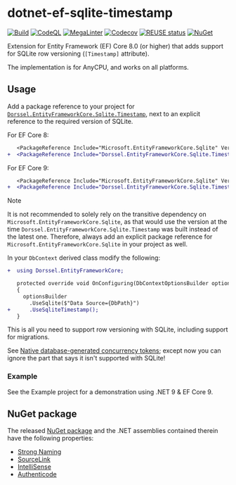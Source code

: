 <!--
SPDX-FileCopyrightText: 2024 Frans van Dorsselaer

SPDX-License-Identifier: MIT
-->

# dotnet-ef-sqlite-timestamp

[![Build](https://github.com/dorssel/dotnet-ef-sqlite-timestamp/actions/workflows/dotnet.yml/badge.svg?branch=main)](https://github.com/dorssel/dotnet-ef-sqlite-timestamp/actions?query=workflow%3ABuild+branch%3Amain)
[![CodeQL](https://github.com/dorssel/dotnet-ef-sqlite-timestamp/actions/workflows/codeql.yml/badge.svg?branch=main)](https://github.com/dorssel/dotnet-ef-sqlite-timestamp/actions?query=workflow%3ACodeQL+branch%3Amain)
[![MegaLinter](https://github.com/dorssel/dotnet-ef-sqlite-timestamp/actions/workflows/lint.yml/badge.svg?branch=main)](https://github.com/dorssel/dotnet-ef-sqlite-timestamp/actions?query=workflow%3ALint+branch%3Amain)
[![Codecov](https://codecov.io/gh/dorssel/dotnet-ef-sqlite-timestamp/branch/main/graph/badge.svg?token=zsbTiXoisQ)](https://codecov.io/gh/dorssel/dotnet-ef-sqlite-timestamp)
[![REUSE status](https://api.reuse.software/badge/github.com/dorssel/dotnet-ef-sqlite-timestamp)](https://api.reuse.software/info/github.com/dorssel/dotnet-ef-sqlite-timestamp)
[![NuGet](https://img.shields.io/nuget/v/Dorssel.EntityFrameworkCore.Sqlite.Timestamp?logo=nuget)](https://www.nuget.org/packages/Dorssel.EntityFrameworkCore.Sqlite.Timestamp)

Extension for Entity Framework (EF) Core 8.0 (or higher) that adds support for SQLite row versioning (`[Timestamp]` attribute).

The implementation is for AnyCPU, and works on all platforms.

## Usage

Add a package reference to your project for
[`Dorssel.EntityFrameworkCore.Sqlite.Timestamp`](https://www.nuget.org/packages/Dorssel.EntityFrameworkCore.Sqlite.Timestamp),
next to an explicit reference to the required version of SQLite.

For EF Core 8:

```diff
   <PackageReference Include="Microsoft.EntityFrameworkCore.Sqlite" Version="8.*" />
+  <PackageReference Include="Dorssel.EntityFrameworkCore.Sqlite.Timestamp" Version="*" />
```

For EF Core 9:

```diff
   <PackageReference Include="Microsoft.EntityFrameworkCore.Sqlite" Version="9.*" />
+  <PackageReference Include="Dorssel.EntityFrameworkCore.Sqlite.Timestamp" Version="*" />
```

> [!NOTE]
> It is not recommended to solely rely on the transitive dependency on `Microsoft.EntityFrameworkCore.Sqlite`,
> as that would use the version at the time `Dorssel.EntityFrameworkCore.Sqlite.Timestamp` was built
> instead of the latest one. Therefore, always add an explicit package reference for `Microsoft.EntityFrameworkCore.Sqlite`
> in your project as well.

In your `DbContext` derived class modify the following:

```diff
+  using Dorssel.EntityFrameworkCore;

   protected override void OnConfiguring(DbContextOptionsBuilder optionsBuilder)
   {
     optionsBuilder
       .UseSqlite($"Data Source={DbPath}")
+      .UseSqliteTimestamp();
   }
```

This is all you need to support row versioning with SQLite, including support for migrations.

See [Native database-generated concurrency tokens](https://learn.microsoft.com/en-us/ef/core/saving/concurrency?tabs=data-annotations#native-database-generated-concurrency-tokens);
except now you can ignore the part that says it isn't supported with SQLite!

### Example

See the Example project for a demonstration using .NET 9 & EF Core 9.

## NuGet package

The released [NuGet package](https://www.nuget.org/packages/Dorssel.EntityFrameworkCore.Sqlite.Timestamp)
and the .NET assemblies contained therein have the following properties:

- [Strong Naming](https://learn.microsoft.com/en-us/dotnet/standard/library-guidance/strong-naming)
- [SourceLink](https://learn.microsoft.com/en-us/dotnet/standard/library-guidance/sourcelink)
- [IntelliSense](https://learn.microsoft.com/en-us/visualstudio/ide/using-intellisense)
- [Authenticode](https://learn.microsoft.com/en-us/windows/win32/seccrypto/time-stamping-authenticode-signatures#a-brief-introduction-to-authenticode)
